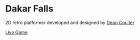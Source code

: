 Dakar Falls
===============

2D retro platformer developed and designed by [Dean Coulter](http://deancoulter.me.uk)

[Live Game](http://dakarfalls.deancoulter.me.uk/)


